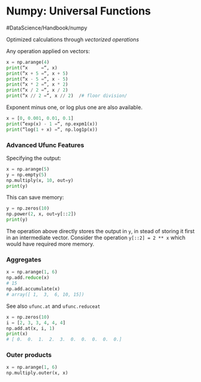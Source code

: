 # Numpy: Universal Functions
#DataScience/Handbook/numpy


Optimized calculations through _vectorized operations_

Any operation applied on vectors:
```python
x = np.arange(4)
print(“x     =“, x)
print(“x + 5 =“, x + 5)
print(“x - 5 =“, x - 5)
print(“x * 2 =“, x * 2)
print(“x / 2 =“, x / 2)
print(“x // 2 =“, x // 2)  /# floor division/
```



Exponent minus one, or log plus one are also available.
```python
x = [0, 0.001, 0.01, 0.1]
print(“exp(x) - 1 =“, np.expm1(x))
print(“log(1 + x) =“, np.log1p(x))
```

### Advanced Ufunc Features

Specifying the output:
```python
x = np.arange(5)
y = np.empty(5)
np.multiply(x, 10, out=y)
print(y)
```


This can save memory:
```python 
y = np.zeros(10)
np.power(2, x, out=y[::2])
print(y)
```
The operation above directly stores the output in `y`, in stead of storing it first in an intermediate vector. Consider the operation `y[::2] = 2 ** x` which would have required more memory.

### Aggregates
```python
x = np.arange(1, 6)
np.add.reduce(x)
# 15
np.add.accumulate(x)
# array([ 1,  3,  6, 10, 15])
```

See also `ufunc.at` and `ufunc.reduceat`

```python
x = np.zeros(10)
i = [2, 3, 3, 4, 4, 4]
np.add.at(x, i, 1)
print(x)
# [ 0.  0.  1.  2.  3.  0.  0.  0.  0.  0.]
```


### Outer products
```python
x = np.arange(1, 6)
np.multiply.outer(x, x)
```